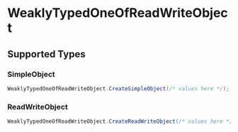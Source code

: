# WeaklyTypedOneOfReadWriteObject


## Supported Types

### SimpleObject

```csharp
WeaklyTypedOneOfReadWriteObject.CreateSimpleObject(/* values here */);
```

### ReadWriteObject

```csharp
WeaklyTypedOneOfReadWriteObject.CreateReadWriteObject(/* values here */);
```
